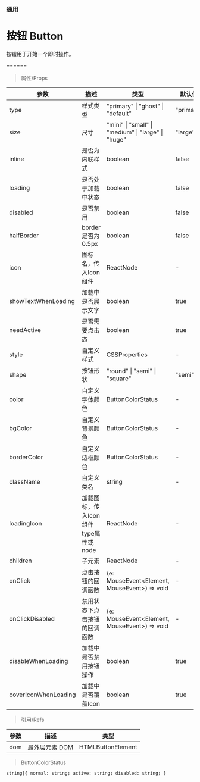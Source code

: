 ### 通用

# 按钮 Button

按钮用于开始一个即时操作。

======

> 属性/Props

|参数|描述|类型|默认值|
|----------|-------------|------|------|
|type|样式类型|"primary" \| "ghost" \| "default"|"primary"|
|size|尺寸|"mini" \| "small" \| "medium" \| "large" \| "huge"|"large"|
|inline|是否为内联样式|boolean|false|
|loading|是否处于加载中状态|boolean|false|
|disabled|是否禁用|boolean|false|
|halfBorder|border是否为0\.5px|boolean|false|
|icon|图标名，传入Icon组件|ReactNode|-|
|showTextWhenLoading|加载中是否展示文字|boolean|true|
|needActive|是否需要点击态|boolean|true|
|style|自定义样式|CSSProperties|-|
|shape|按钮形状|"round" \| "semi" \| "square"|"semi"|
|color|自定义字体颜色|ButtonColorStatus|-|
|bgColor|自定义背景颜色|ButtonColorStatus|-|
|borderColor|自定义边框颜色|ButtonColorStatus|-|
|className|自定义类名|string|-|
|loadingIcon|加载图标，传入Icon组件type属性或node|ReactNode|-|
|children|子元素|ReactNode|-|
|onClick|点击按钮的回调函数|(e: MouseEvent\<Element, MouseEvent\>) =\> void|-|
|onClickDisabled|禁用状态下点击按钮的回调函数|(e: MouseEvent\<Element, MouseEvent\>) =\> void|-|
|disableWhenLoading|加载中是否禁用按钮操作|boolean|true|
|coverIconWhenLoading|加载中是否覆盖Icon|boolean|true|

> 引用/Refs

|参数|描述|类型|
|----------|-------------|------|
|dom|最外层元素 DOM|HTMLButtonElement|

> ButtonColorStatus

```
string|{ normal: string; active: string; disabled: string; }
```
